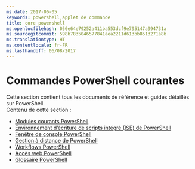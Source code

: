 ```yaml
---
ms.date: 2017-06-05
keywords: powershell,applet de commande
title: core powershell
ms.openlocfilehash: 056e64e79252a411ba553dcf9e795147a994731a
ms.sourcegitcommit: 598b7835046577841aea2211d613bb8513271a8b
ms.translationtype: HT
ms.contentlocale: fr-FR
ms.lasthandoff: 06/08/2017
---
```

#  <a name="common-powershell"></a>Commandes PowerShell courantes
Cette section contient tous les documents de référence et guides détaillés sur PowerShell.  
Contenu de cette section :
-  [Modules courants PowerShell](core-modules.md)
-  [Environnement d’écriture de scripts intégré (ISE) de PowerShell](ise-guide.md)
-  [Fenêtre de console PowerShell](console-guide.md)
-  [Gestion à distance de PowerShell](Running-Remote-Commands.md)
-  [Workflows PowerShell](workflows-guide.md)
-  [Accès web PowerShell](web-access.md)
-  [Glossaire PowerShell](../Windows-PowerShell-Glossary.md)

